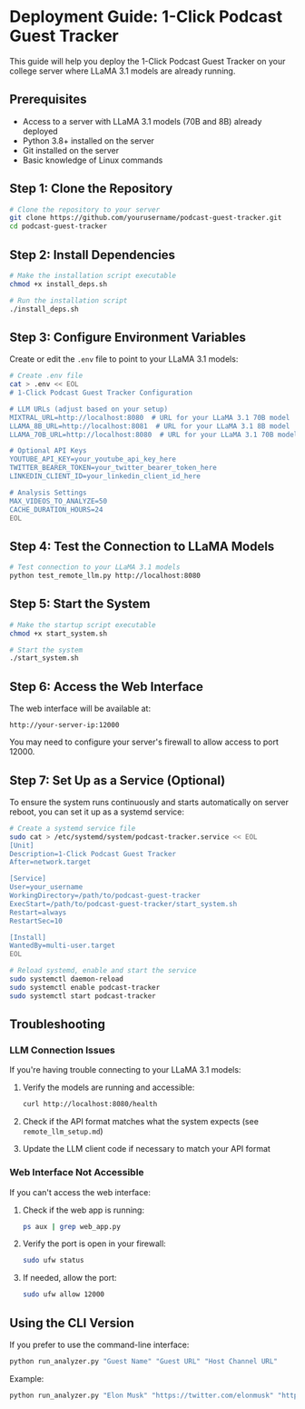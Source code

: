 # Deployment Guide: 1-Click Podcast Guest Tracker

This guide will help you deploy the 1-Click Podcast Guest Tracker on your college server where LLaMA 3.1 models are already running.

## Prerequisites

- Access to a server with LLaMA 3.1 models (70B and 8B) already deployed
- Python 3.8+ installed on the server
- Git installed on the server
- Basic knowledge of Linux commands

## Step 1: Clone the Repository

```bash
# Clone the repository to your server
git clone https://github.com/yourusername/podcast-guest-tracker.git
cd podcast-guest-tracker
```

## Step 2: Install Dependencies

```bash
# Make the installation script executable
chmod +x install_deps.sh

# Run the installation script
./install_deps.sh
```

## Step 3: Configure Environment Variables

Create or edit the `.env` file to point to your LLaMA 3.1 models:

```bash
# Create .env file
cat > .env << EOL
# 1-Click Podcast Guest Tracker Configuration

# LLM URLs (adjust based on your setup)
MIXTRAL_URL=http://localhost:8080  # URL for your LLaMA 3.1 70B model
LLAMA_8B_URL=http://localhost:8081  # URL for your LLaMA 3.1 8B model
LLAMA_70B_URL=http://localhost:8080  # URL for your LLaMA 3.1 70B model

# Optional API Keys
YOUTUBE_API_KEY=your_youtube_api_key_here
TWITTER_BEARER_TOKEN=your_twitter_bearer_token_here
LINKEDIN_CLIENT_ID=your_linkedin_client_id_here

# Analysis Settings
MAX_VIDEOS_TO_ANALYZE=50
CACHE_DURATION_HOURS=24
EOL
```

## Step 4: Test the Connection to LLaMA Models

```bash
# Test connection to your LLaMA 3.1 models
python test_remote_llm.py http://localhost:8080
```

## Step 5: Start the System

```bash
# Make the startup script executable
chmod +x start_system.sh

# Start the system
./start_system.sh
```

## Step 6: Access the Web Interface

The web interface will be available at:

```
http://your-server-ip:12000
```

You may need to configure your server's firewall to allow access to port 12000.

## Step 7: Set Up as a Service (Optional)

To ensure the system runs continuously and starts automatically on server reboot, you can set it up as a systemd service:

```bash
# Create a systemd service file
sudo cat > /etc/systemd/system/podcast-tracker.service << EOL
[Unit]
Description=1-Click Podcast Guest Tracker
After=network.target

[Service]
User=your_username
WorkingDirectory=/path/to/podcast-guest-tracker
ExecStart=/path/to/podcast-guest-tracker/start_system.sh
Restart=always
RestartSec=10

[Install]
WantedBy=multi-user.target
EOL

# Reload systemd, enable and start the service
sudo systemctl daemon-reload
sudo systemctl enable podcast-tracker
sudo systemctl start podcast-tracker
```

## Troubleshooting

### LLM Connection Issues

If you're having trouble connecting to your LLaMA 3.1 models:

1. Verify the models are running and accessible:
   ```bash
   curl http://localhost:8080/health
   ```

2. Check if the API format matches what the system expects (see `remote_llm_setup.md`)

3. Update the LLM client code if necessary to match your API format

### Web Interface Not Accessible

If you can't access the web interface:

1. Check if the web app is running:
   ```bash
   ps aux | grep web_app.py
   ```

2. Verify the port is open in your firewall:
   ```bash
   sudo ufw status
   ```

3. If needed, allow the port:
   ```bash
   sudo ufw allow 12000
   ```

## Using the CLI Version

If you prefer to use the command-line interface:

```bash
python run_analyzer.py "Guest Name" "Guest URL" "Host Channel URL"
```

Example:
```bash
python run_analyzer.py "Elon Musk" "https://twitter.com/elonmusk" "https://youtube.com/@lexfridman"
```